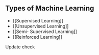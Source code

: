 
## Types of Machine Learning

- [[Supervised Learning]]
- [[Unsupervised Learning]]
- [[Semi- Supervised Learning]]
- [[Reinforced Learning]]


Update check